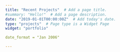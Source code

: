 ```yaml
---
title: "Recent Projects"  # Add a page title.
#summary: "Hello!"  # Add a page description.
date: "2019-01-01T00:00:00Z"  # Add today's date.
type: "projects"  # Page type is a Widget Page
widget: "portfolio"

date_format = "Jan 2006"

---
```

